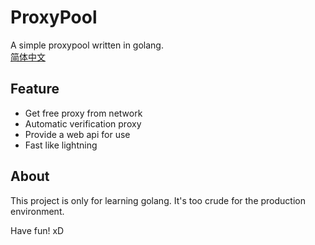 # ProxyPool

A simple proxypool written in golang.  
[简体中文](./README-zhcn.md)

## Feature
- Get free proxy from network
- Automatic verification proxy
- Provide a web api for use
- Fast like lightning

## About
This project is only for learning golang. It's too crude for the production environment.

Have fun! xD
